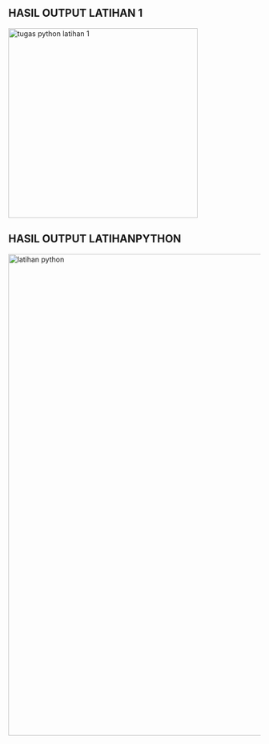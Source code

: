## HASIL OUTPUT LATIHAN 1

<img width="378" alt="tugas python latihan 1" src="https://user-images.githubusercontent.com/92860414/138985979-854ae229-45e3-48b3-87b1-1ab553a9fd13.png">

## HASIL OUTPUT LATIHANPYTHON

<img width="960" alt="latihan python" src="https://user-images.githubusercontent.com/92860414/138986038-6c50c92c-5c7b-4cac-9c00-787cf6ceb097.png">
